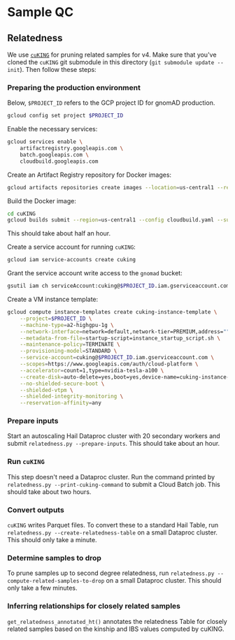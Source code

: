 # Sample QC

## Relatedness

We use [`cuKING`](https://github.com/populationgenomics/cuKING) for pruning related samples for v4. Make sure that you've cloned the `cuKING` git submodule in this directory (`git submodule update --init`). Then follow these steps:

### Preparing the production environment

Below, `$PROJECT_ID` refers to the GCP project ID for gnomAD production.

```sh
gcloud config set project $PROJECT_ID
```

Enable the necessary services:

```sh
gcloud services enable \
    artifactregistry.googleapis.com \
    batch.googleapis.com \
    cloudbuild.googleapis.com 
```

Create an Artifact Registry repository for Docker images:

```sh
gcloud artifacts repositories create images --location=us-central1 --repository-format=docker
```

Build the Docker image:

```sh
cd cuKING
gcloud builds submit --region=us-central1 --config cloudbuild.yaml --substitutions=TAG_NAME=$(git describe --tags) .
```

This should take about half an hour.

Create a service account for running `cuKING`:

```sh
gcloud iam service-accounts create cuking
```

Grant the service account write access to the `gnomad` bucket:

```sh
gsutil iam ch serviceAccount:cuking@$PROJECT_ID.iam.gserviceaccount.com:objectAdmin gs://gnomad
```

Create a VM instance template:

```sh
gcloud compute instance-templates create cuking-instance-template \
    --project=$PROJECT_ID \
    --machine-type=a2-highgpu-1g \
    --network-interface=network=default,network-tier=PREMIUM,address="" \
    --metadata-from-file=startup-script=instance_startup_script.sh \
    --maintenance-policy=TERMINATE \
    --provisioning-model=STANDARD \
    --service-account=cuking@$PROJECT_ID.iam.gserviceaccount.com \
    --scopes=https://www.googleapis.com/auth/cloud-platform \
    --accelerator=count=1,type=nvidia-tesla-a100 \
    --create-disk=auto-delete=yes,boot=yes,device-name=cuking-instance-template,image=projects/ubuntu-os-cloud/global/images/ubuntu-1804-bionic-v20220712,mode=rw,size=10,type=pd-balanced \
    --no-shielded-secure-boot \
    --shielded-vtpm \
    --shielded-integrity-monitoring \
    --reservation-affinity=any
```

### Prepare inputs

Start an autoscaling Hail Dataproc cluster with 20 secondary workers and submit `relatedness.py --prepare-inputs`. This should take about an hour.

### Run `cuKING`

This step doesn't need a Dataproc cluster. Run the command printed by `relatedness.py --print-cuking-command` to submit a Cloud Batch job. This should take about two hours.

### Convert outputs

`cuKING` writes Parquet files. To convert these to a standard Hail Table, run `relatedness.py --create-relatedness-table` on a small Dataproc cluster. This should only take a minute.

### Determine samples to drop

To prune samples up to second degree relatedness, run `relatedness.py --compute-related-samples-to-drop` on a small Dataproc cluster. This should only take a few minutes.

### Inferring relationships for closely related samples

`get_relatedness_annotated_ht()` annotates the relatedness Table for closely related samples based on the kinship and IBS values computed by cuKING.
